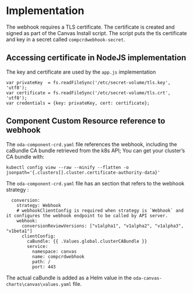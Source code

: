 # Implementation

The webhook requires a TLS certificate. The certificate is created and signed as part of the Canvas Install script. The script puts the tls certificate and key in a secret called `compcrdwebhook-secret`.


## Accessing certificate in NodeJS implementation


The key and certificate are used by the `app.js` implementation 

```
var privateKey  = fs.readFileSync('/etc/secret-volume/tls.key', 'utf8');
var certificate = fs.readFileSync('/etc/secret-volume/tls.crt', 'utf8');
var credentials = {key: privateKey, cert: certificate};
```




## Component Custom Resource reference to webhook

The `oda-component-crd.yaml` file references the webhook, including the caBundle CA bundle retrieved from the k8s API; You can get your cluster’s CA bundle with:

```
kubectl config view --raw --minify --flatten -o jsonpath='{.clusters[].cluster.certificate-authority-data}'
```


The `oda-component-crd.yaml` file has an section that refers to the webhook strategy :

```
  conversion:
    strategy: Webhook
    # webhookClientConfig is required when strategy is `Webhook` and it configures the webhook endpoint to be called by API server.
    webhook:
      conversionReviewVersions: ["v1alpha1", "v1alpha2", "v1alpha3", "v1beta1"]
      clientConfig:
        caBundle: {{ .Values.global.clusterCABundle }}
        service:
          namespace: canvas
          name: compcrdwebhook
          path: /
          port: 443
```

The actual caBundle is added as a Helm value in the `oda-canvas-charts\canvas\values.yaml` file.

